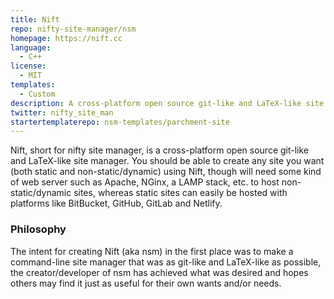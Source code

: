 ```yaml
---
title: Nift
repo: nifty-site-manager/nsm
homepage: https://nift.cc
language:
  - C++
license:
  - MIT
templates:
  - Custom
description: A cross-platform open source git-like and LaTeX-like site manager.
twitter: nifty_site_man
startertemplaterepo: nsm-templates/parchment-site
---
```


Nift, short for nifty site manager, is a cross-platform open source git-like and LaTeX-like site manager. You should be able to create any site you want (both static and non-static/dynamic) using Nift, though will need some kind of web server such as Apache, NGinx, a LAMP stack, etc. to host non-static/dynamic sites, whereas static sites can easily be hosted with platforms like BitBucket, GitHub, GitLab and Netlify. 

### Philosophy

The intent for creating Nift (aka nsm) in the first place was to make a command-line site manager that was as git-like and LaTeX-like as possible, the creator/developer of nsm has achieved what was desired and hopes others may find it just as useful for their own wants and/or needs. 

